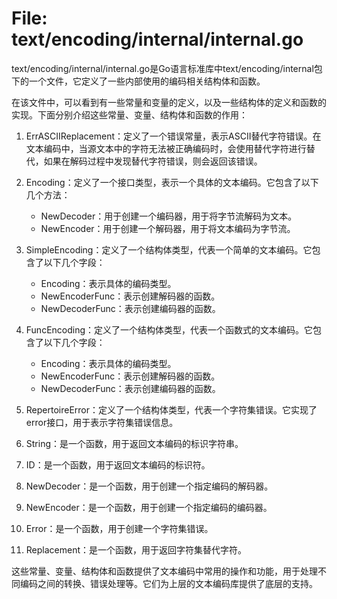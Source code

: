 # File: text/encoding/internal/internal.go

text/encoding/internal/internal.go是Go语言标准库中text/encoding/internal包下的一个文件，它定义了一些内部使用的编码相关结构体和函数。

在该文件中，可以看到有一些常量和变量的定义，以及一些结构体的定义和函数的实现。下面分别介绍这些常量、变量、结构体和函数的作用：

1. ErrASCIIReplacement：定义了一个错误常量，表示ASCII替代字符错误。在文本编码中，当源文本中的字符无法被正确编码时，会使用替代字符进行替代，如果在解码过程中发现替代字符错误，则会返回该错误。

2. Encoding：定义了一个接口类型，表示一个具体的文本编码。它包含了以下几个方法：
   - NewDecoder：用于创建一个编码器，用于将字节流解码为文本。
   - NewEncoder：用于创建一个解码器，用于将文本编码为字节流。

3. SimpleEncoding：定义了一个结构体类型，代表一个简单的文本编码。它包含了以下几个字段：
   - Encoding：表示具体的编码类型。
   - NewEncoderFunc：表示创建解码器的函数。
   - NewDecoderFunc：表示创建编码器的函数。

4. FuncEncoding：定义了一个结构体类型，代表一个函数式的文本编码。它包含了以下几个字段：
   - Encoding：表示具体的编码类型。
   - NewEncoderFunc：表示创建解码器的函数。
   - NewDecoderFunc：表示创建编码器的函数。

5. RepertoireError：定义了一个结构体类型，代表一个字符集错误。它实现了error接口，用于表示字符集错误信息。

6. String：是一个函数，用于返回文本编码的标识字符串。

7. ID：是一个函数，用于返回文本编码的标识符。

8. NewDecoder：是一个函数，用于创建一个指定编码的解码器。

9. NewEncoder：是一个函数，用于创建一个指定编码的编码器。

10. Error：是一个函数，用于创建一个字符集错误。

11. Replacement：是一个函数，用于返回字符集替代字符。

这些常量、变量、结构体和函数提供了文本编码中常用的操作和功能，用于处理不同编码之间的转换、错误处理等。它们为上层的文本编码库提供了底层的支持。

